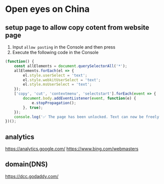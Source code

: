 # Open eyes on China

## setup page to allow copy cotent from website page

1. Input `allow pasting` in the Console and then press <Enter>
2. Execute the following code in the Console
``` javascript
(function() {
    const allElements = document.querySelectorAll('*');
    allElements.forEach(el => {
        el.style.userSelect = 'text';
        el.style.webkitUserSelect = 'text';
        el.style.msUserSelect = 'text';
    });
    ['copy', 'cut', 'contextmenu', 'selectstart'].forEach(event => {
        document.body.addEventListener(event, function(e) {
            e.stopPropagation();
        }, true);
    });
    console.log('✅ The page has been unlocked. Text can now be freely selected and copied.');
})();
```
## analytics
https://analytics.google.com/
https://www.bing.com/webmasters


## domain(DNS)
https://dcc.godaddy.com/
